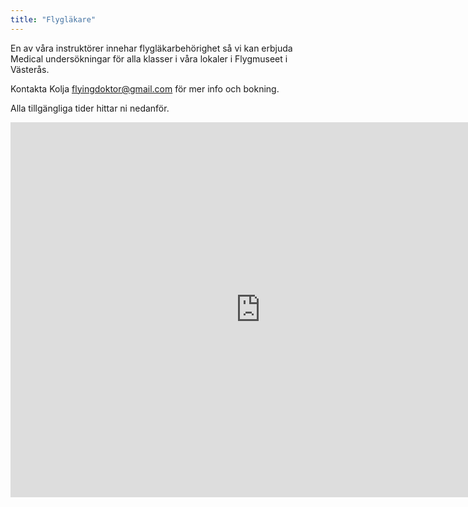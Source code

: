 ```yaml
---
title: "Flygläkare"
---
```


En av våra instruktörer innehar flygläkarbehörighet så vi kan erbjuda Medical undersökningar för alla klasser i våra lokaler i Flygmuseet i Västerås.

Kontakta Kolja flyingdoktor@gmail.com för mer info och bokning.

Alla tillgängliga tider hittar ni nedanför.
<iframe src="https://calendar.google.com/calendar/embed?src=hb10rpr3hhdijl19kke2u7un5o%40group.calendar.google.com&ctz=Europe%2FStockholm" style="border: 0" width="800" height="600" frameborder="0" scrolling="no"></iframe>
